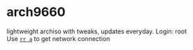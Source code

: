 # arch9660
lightweight archiso with tweaks, updates everyday. Login: root<br>
Use [`rr a`](./arch9660/cfg/usr/local/bin/rr) to get network connection
